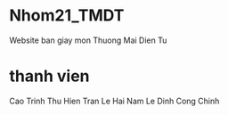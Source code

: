 # Nhom21_TMDT
Website ban giay mon Thuong Mai Dien Tu
# thanh vien
Cao Trinh Thu Hien 
Tran Le Hai Nam
Le Dinh Cong Chinh
